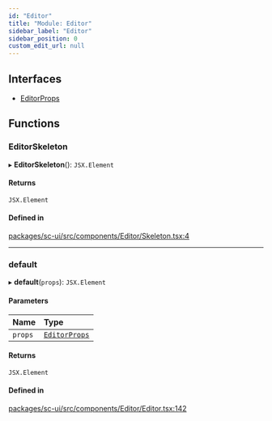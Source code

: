 ```yaml
---
id: "Editor"
title: "Module: Editor"
sidebar_label: "Editor"
sidebar_position: 0
custom_edit_url: null
---
```


## Interfaces

- [EditorProps](../interfaces/Editor.EditorProps)

## Functions

### EditorSkeleton

▸ **EditorSkeleton**(): `JSX.Element`

#### Returns

`JSX.Element`

#### Defined in

[packages/sc-ui/src/components/Editor/Skeleton.tsx:4](https://github.com/selfcommunity/community-ui/blob/7f26f69/packages/sc-ui/src/components/Editor/Skeleton.tsx#L4)

___

### default

▸ **default**(`props`): `JSX.Element`

#### Parameters

| Name | Type |
| :------ | :------ |
| `props` | [`EditorProps`](../interfaces/Editor.EditorProps) |

#### Returns

`JSX.Element`

#### Defined in

[packages/sc-ui/src/components/Editor/Editor.tsx:142](https://github.com/selfcommunity/community-ui/blob/7f26f69/packages/sc-ui/src/components/Editor/Editor.tsx#L142)
